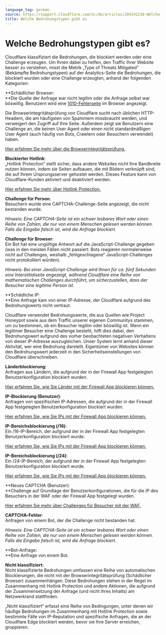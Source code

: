 ```yaml
---
language_tag: german
source: https://support.cloudflare.com/hc/de/articles/204191238-Welche-Bedrohungstypen-gibt-es-
title: Welche Bedrohungstypen gibt es 
---
```


# Welche Bedrohungstypen gibt es? 

Cloudflare klassifiziert die Bedrohungen, die blockiert werden oder eine Challenge erzeugen. Um Ihnen dabei zu helfen, den Traffic Ihrer Website besser zu verstehen, misst die Metrik „Type of Threats Mitigated” (Bekämpfte Bedrohungstypen) auf der Analytics-Seite die Bedrohungen, die blockiert wurden oder eine Challenge erzeugten, anhand der folgenden Kategorien:

**Schädlicher Browser:  
**Die Quelle der Anfrage war nicht legitim oder die Anfrage selbst war böswillig. Benutzern wird eine [1010-Fehlerseite](https://support.cloudflare.com/hc/articles/360029779472#error1010) im Browser angezeigt.

Die Browserintegritätsprüfung von Cloudflare sucht nach üblichen HTTP-Headern, die am häufigsten von Spammern missbraucht werden, und verweigert den Zugriff auf Ihre Seite. Außerdem zeigt sie Benutzern eine Challenge an, die keinen User Agent oder einen nicht standardmäßigen User Agent (auch häufig von Bots, Crawlern oder Besuchern verwendet) haben.

[Hier erfahren Sie mehr über die Browserintegritätsprüfung.](https://support.cloudflare.com/hc/en-us/articles/200170086-What-does-the-Browser-Integrity-Check-do-)

**Blockierter Hotlink**:  
„Hotlink Protection“ stellt sicher, dass andere Websites nicht Ihre Bandbreite nutzen können, indem sie Seiten aufbauen, die mit Bildern verknüpft sind, die auf Ihrem Ursprungsserver gehostet werden. Dieses Feature kann von Cloudflare-Kunden aktiviert und deaktiviert werden.

[Hier erfahren Sie mehr über Hotlink Protection.](https://support.cloudflare.com/hc/en-us/articles/200170026)

**Challenge für Person**:  
Besuchern wurde eine CAPTCHA-Challenge-Seite angezeigt, die nicht bestanden wurde.

_Hinweis: Eine CAPTCHA-Seite ist ein schwer lesbares Wort oder einen Reihe von Zahlen, die nur von einem Menschen gelesen werden können. Falls die Eingabe falsch ist, wird die Anfrage blockiert._

**Challenge für Browser**:  
Ein Bot hat eine ungültige Antwort auf die JavaScript-Challenge gegeben (was in den meisten Fällen nicht passiert: Bots reagieren normalerweise nicht auf Challenges, weshalb „fehlgeschlagene“ JavaScript-Challenges nicht protokolliert würden).

_Hinweis: Bei einer JavaScript-Challenge wird Ihnen für_ _ca. fünf Sekunden eine Interstitialseite angezeigt, während Cloudflare eine Reihe von mathematischen Challenges durchführt, um sicherzustellen, dass der Besucher eine legitime Person ist._

**Schädliche IP:  
**Eine Anfrage kam von einer IP-Adresse, der Cloudflare aufgrund des Bedrohungswerts nicht vertraut.

Cloudflare verwendet Bedrohungswerte, die aus Quellen wie Project Honeypot sowie aus dem Traffic unserer eigenen Communitys stammen, um zu bestimmen, ob ein Besucher legitim oder böswillig ist. Wenn ein legitimer Besucher eine Challenge besteht, hilft dies dabei, den Bedrohungswert aufgrund des vorher beobachteten negativen Verhaltens von dieser IP-Adresse auszugleichen. Unser System lernt anhand dieser Aktivität, wer eine Bedrohung darstellt. Eigentümer von Websites können den Bedrohungswert jederzeit in den Sicherheitseinstellungen von Cloudflare überschreiben.

**Länderblockierung**:  
Anfragen aus Ländern, die aufgrund der in der Firewall App festgelegten Benutzerkonfiguration blockiert wurden.

[Hier erfahren Sie, wie Sie Länder mit der Firewall App blockieren können.](https://support.cloudflare.com/hc/en-us/articles/217074967-How-do-I-control-access-to-my-site-)

**IP-Blockierung (Benutzer)**:  
Anfragen von spezifischen IP-Adressen, die aufgrund der in der Firewall App festgelegten Benutzerkonfiguration blockiert wurden.

[Hier erfahren Sie, wie Sie IPs mit der Firewall App blockieren können.](https://support.cloudflare.com/hc/en-us/articles/217074967-How-do-I-control-access-to-my-site-)

**IP-Bereichsblockierung (/16)**:  
Ein /16-IP-Bereich, der aufgrund der in der Firewall App festgelegten Benutzerkonfiguration blockiert wurde.

[Hier erfahren Sie, wie Sie IPs mit der Firewall App blockieren können.](https://support.cloudflare.com/hc/en-us/articles/217074967-How-do-I-control-access-to-my-site-)

**IP-Bereichsblockierung (/24)**:  
Ein /24-IP-Bereich, der aufgrund der in der Firewall App festgelegten Benutzerkonfiguration blockiert wurde.

[Hier erfahren Sie, wie Sie IPs mit der Firewall App blockieren können.](https://support.cloudflare.com/hc/en-us/articles/217074967-How-do-I-control-access-to-my-site-)

**Neues CAPTCHA (Benutzer):  
**Challenge auf Grundlage der Benutzerkonfigurationen, die für die IP des Besuchers in der WAF oder der Firewall App festgelegt wurden.

[Hier erfahren Sie mehr über Challenges für Besucher mit der WAF.](https://support.cloudflare.com/hc/en-us/articles/200172236-How-do-I-manage-whether-the-WAF-blocks-a-visitor-or-challenges-them-with-a-challenge-page-)

**CAPTCHA-Fehler**:  
Anfragen von einem Bot, der die Challenge nicht bestanden hat.

_Hinweis: Eine CAPTCHA-Seite ist ein schwer lesbares Wort oder einen Reihe von Zahlen, die nur von einem Menschen gelesen werden können. Falls die Eingabe falsch ist, wird die Anfrage blockiert._

**Bot-Anfrage:  
**Eine Anfrage von einem Bot.

**Nicht klassifiziert:**  
Nicht klassifizierte Bedrohungen umfassen eine Reihe von automatischen Blockierungen, die nicht mit der Browserintegritätsprüfung (Schädlicher Browser) zusammenhängen. Diese Bedrohungen stehen in der Regel im Zusammenhang mit Hotlink Protection und andere Aktionen, die aufgrund der Zusammensetzung der Anfrage (und nicht ihres Inhalts) am Netzwerkrand stattfinden.

„Nicht klassifiziert“ erfasst eine Reihe von Bedingungen, unter denen wir häufige Bedrohungen im Zusammenhang mit Hotlink Protection sowie bestimmte Fälle von IP-Reputation und spezifische Anfragen, die an der Cloudflare Edge blockiert werden, bevor sie Ihre Server erreichen, gruppieren.
